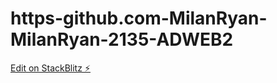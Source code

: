 # https-github.com-MilanRyan-MilanRyan-2135-ADWEB2

[Edit on StackBlitz ⚡️](https://stackblitz.com/edit/angular-directives-2135-9scjyj)